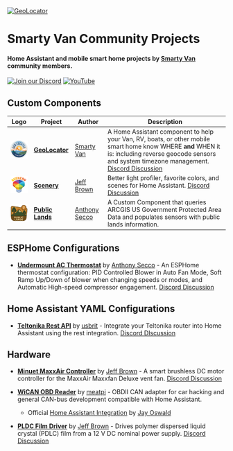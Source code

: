 <a href="https://www.youtube.com/@SmartyVan" target="_blank">
  <img width="150" alt="GeoLocator" src="https://avatars.githubusercontent.com/u/186000570?raw=true"/>
</a>

# Smarty Van Community Projects
#### Home Assistant and mobile smart home projects by [Smarty Van](https://www.youtube.com/@SmartyVan) community members.

[![Join our Discord](https://img.shields.io/discord/1303421267545821245?label=Join%20Discord&logo=discord)](https://discord.gg/3rqeqES3zP)
[![YouTube](https://img.shields.io/badge/YouTube-Smarty%20Van-red?logo=youtube&logoColor=white)](https://www.youtube.com/@SmartyVan)

## Custom Components

| Logo | Project | Author | Description |
|------|------|---------|-------------|
| <img width="80" alt="GeoLocator" src="https://github.com/SmartyVan/hass-geolocator/blob/main/logo/icon.png?raw=true"/> | [**GeoLocator**](https://github.com/SmartyVan/hass-geolocator) | [Smarty Van](https://github.com/SmartyVan) | A Home Assistant component to help your Van, RV, boats, or other mobile smart home know WHERE **and** WHEN it is: including reverse geocode sensors and system timezone management. [Discord Discussion](https://discord.com/channels/1303421267545821245/1366772230465388614) |
| <img width="80" alt="Scenery" src="https://github.com/j9brown/scenery/blob/main/assets/brand/icon.png?raw=true"/> | [**Scenery**](https://github.com/j9brown/scenery) | [Jeff Brown](https://github.com/j9brown) | Better light profiler, favorite colors, and scenes for Home Assistant. [Discord Discussion](https://discord.com/channels/1303421267545821245/1365608918738407495) |
| <img width="80" alt="Public Lands" src="https://github.com/anthonysecco/public-lands-ha-sensor/blob/main/logo/icon.png?raw=true"/>| [**Public Lands**](https://github.com/anthonysecco/public-lands-ha-sensor) | [Anthony Secco](https://github.com/anthonysecco) | A Custom Component that queries ARCGIS US Government Protected Area Data and populates sensors with public lands information. |



## ESPHome Configurations

- [**Undermount AC Thermostat**](https://github.com/anthonysecco/undermount-ac-esphome-thermostat) by [Anthony Secco](https://github.com/anthonysecco) - An ESPHome thermostat configuration: PID Controlled Blower in Auto Fan Mode, Soft Ramp Up/Down of blower when changing speeds or modes, and Automatic High-speed compressor engagement. [Discord Discussion](https://discord.com/channels/1303421267545821245/1373870540334301315)

## Home Assistant YAML Configurations

- [**Teltonika Rest API**](https://github.com/usbrit/teltonika-rest) by [usbrit](https://github.com/usbrit) - Integrate your Teltonika router into Home Assistant using the rest integration. [Discord DIscussion](https://discord.com/channels/1303421267545821245/1349687104761757747)

## Hardware

- [**Minuet MaxxAir Controller**](https://github.com/j9brown/minuet) by [Jeff Brown](https://github.com/j9brown) - A smart brushless DC motor controller for the MaxxAir Maxxfan Deluxe vent fan. [Discord Discussion](https://discord.com/channels/1303421267545821245/1346559421957931088)

- [**WiCAN OBD Reader**](https://github.com/meatpiHQ/wican-fw) by [meatpi](https://github.com/meatpiHQ) - OBDII CAN adapter for car hacking and general CAN-bus development compatible with Home Assistant.
  - Official [Home Assistant Integration](https://github.com/jay-oswald/ha-wican) by [Jay Oswald](https://github.com/jay-oswald) 

- [**PLDC Film Driver**](https://github.com/j9brown/pdlc) by [Jeff Brown](https://github.com/j9brown) - Drives polymer dispersed liquid crystal (PDLC) film from a 12 V DC nominal power supply. [Discord Discussion](https://discord.com/channels/1303421267545821245/1378169556492615790)